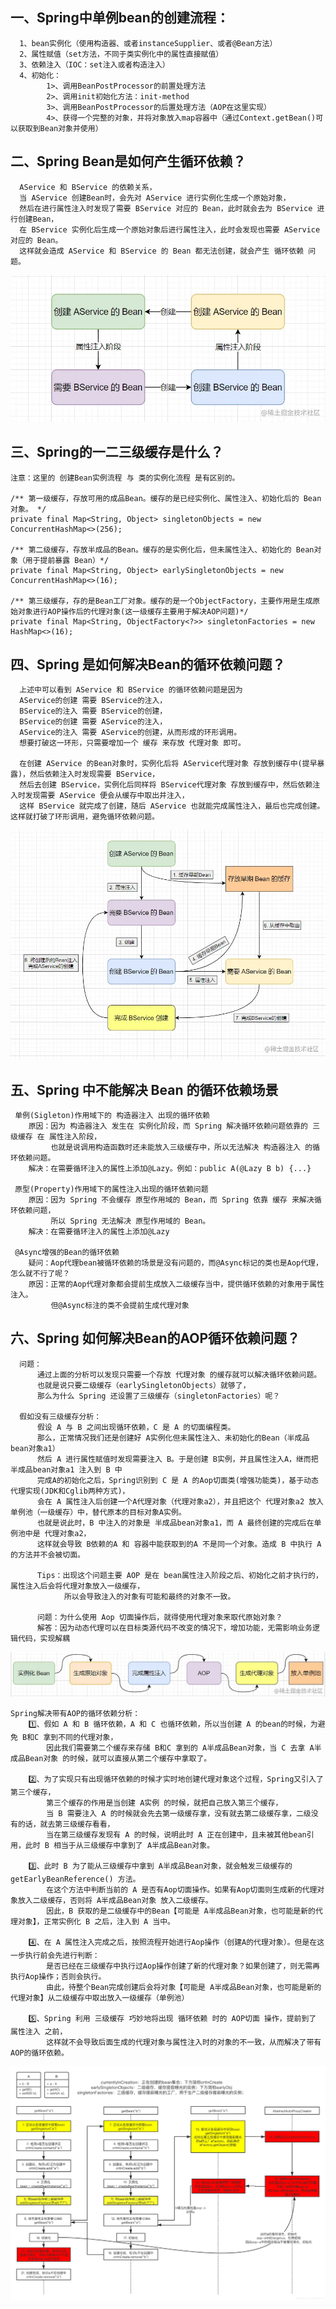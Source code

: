 
## 一、Spring中单例bean的创建流程：
      1、bean实例化（使用构造器、或者instanceSupplier、或者@Bean方法）
      2、属性赋值（set方法，不同于类实例化中的属性直接赋值）
      3、依赖注入（IOC：set注入或者构造注入）
      4、初始化：
            1>、调用BeanPostProcessor的前置处理方法
            2>、调用init初始化方法：init-method
            3>、调用BeanPostProcessor的后置处理方法（AOP在这里实现）
            4>、获得一个完整的对象，并将对象放入map容器中（通过Context.getBean()可以获取到Bean对象并使用）

## 二、Spring Bean是如何产生循环依赖？
      AService 和 BService 的依赖关系，
      当 AService 创建Bean时，会先对 AService 进行实例化生成一个原始对象，
      然后在进行属性注入时发现了需要 BService 对应的 Bean，此时就会去为 BService 进行创建Bean，
      在 BService 实例化后生成一个原始对象后进行属性注入，此时会发现也需要 AService 对应的 Bean。
      这样就会造成 AService 和 BService 的 Bean 都无法创建，就会产生 循环依赖 问题。

   ![img_1](src/main/resources/static/img_1.png)

## 三、Spring的一二三级缓存是什么？
   ```
   注意：这里的 创建Bean实例流程 与 类的实例化流程 是有区别的。
   
   /** 第一级缓存，存放可用的成品Bean。缓存的是已经实例化、属性注入、初始化后的 Bean 对象。 */
   private final Map<String, Object> singletonObjects = new ConcurrentHashMap<>(256);

   /** 第二级缓存，存放半成品的Bean。缓存的是实例化后，但未属性注入、初始化的 Bean对象（用于提前暴露 Bean）*/
   private final Map<String, Object> earlySingletonObjects = new ConcurrentHashMap<>(16);

   /** 第三级缓存，存的是Bean工厂对象。缓存的是一个ObjectFactory，主要作用是生成原始对象进行AOP操作后的代理对象(这一级缓存主要用于解决AOP问题)*/
   private final Map<String, ObjectFactory<?>> singletonFactories = new HashMap<>(16);
   ```

## 四、Spring 是如何解决Bean的循环依赖问题？
      上述中可以看到 AService 和 BService 的循环依赖问题是因为 
      AService的创建 需要 BService的注入，
      BService的注入 需要 BService的创建，
      BService的创建 需要 AService的注入，
      AService的注入 需要 AService的创建，从而形成的环形调用。
      想要打破这一环形，只需要增加一个 缓存 来存放 代理对象 即可。

      在创建 AService 的Bean对象时，实例化后将 AService代理对象 存放到缓存中(提早暴露)，然后依赖注入时发现需要 BService，
      然后去创建 BService，实例化后同样将 BService代理对象 存放到缓存中，然后依赖注入时发现需要 AService 便会从缓存中取出并注入，
      这样 BService 就完成了创建，随后 AService 也就能完成属性注入，最后也完成创建。这样就打破了环形调用，避免循环依赖问题。
   
   ![img_2](src/main/resources/static/img.png)

## 五、Spring 中不能解决 Bean 的循环依赖场景
     单例(Sigleton)作用域下的 构造器注入 出现的循环依赖
        原因：因为 构造器注入 发生在 实例化阶段，而 Spring 解决循环依赖问题依靠的 三级缓存 在 属性注入阶段，
             也就是说调用构造函数时还未能放入三级缓存中，所以无法解决 构造器注入 的循环依赖问题。
        解决：在需要循环注入的属性上添加@Lazy。例如：public A(@Lazy B b) {...}

     原型(Property)作用域下的属性注入出现的循环依赖问题
        原因：因为 Spring 不会缓存 原型作用域的 Bean，而 Spring 依靠 缓存 来解决循环依赖问题，
             所以 Spring 无法解决 原型作用域的 Bean。
        解决：在需要循环注入的属性上添加@Lazy

     @Async增强的Bean的循环依赖
        疑问：Aop代理bean被循环依赖的场景是没有问题的，而@Async标记的类也是Aop代理，怎么就不行了呢？
        原因：正常的Aop代理对象都会提前生成放入二级缓存当中，提供循环依赖的对象用于属性注入。
             但@Async标注的类不会提前生成代理对象

## 六、Spring 如何解决Bean的AOP循环依赖问题？
      问题：
          通过上面的分析可以发现只需要一个存放 代理对象 的缓存就可以解决循环依赖问题。
          也就是说只要二级缓存（earlySingletonObjects）就够了，
          那么为什么 Spring 还设置了三级缓存（singletonFactories）呢？

      假如没有三级缓存分析：
          假设 A 与 B 之间出现循环依赖，C 是 A 的切面编程类。
          那么，正常情况我们还是创建好 A实例化但未属性注入、未初始化的Bean（半成品bean对象a1）
          然后 A 进行属性赋值时发现需要注入 B。于是创建 B实例，并且属性注入A，继而把 半成品bean对象a1 注入到 B 中
          完成A的初始化之后，Spring识别到 C 是 A 的Aop切面类(增强功能类)，基于动态代理实现(JDK和Cglib两种方式)，
          会在 A 属性注入后创建一个A代理对象（代理对象a2），并且把这个 代理对象a2 放入单例池（一级缓存）中，替代原本的目标对象A实例。
          也就是说此时，B 中注入的对象是 半成品bean对象a1，而 A 最终创建的完成后在单例池中是 代理对象a2，
          这样就会导致 B依赖的A 和 容器中能获取到的A 不是同一个对象。造成 B 中执行 A 的方法并不会被切面。

          Tips：出现这个问题主要 AOP 是在 bean属性注入阶段之后、初始化之前才执行的，属性注入后会将代理对象放入一级缓存，
                所以会导致注入的对象有可能和最终的对象不一致。

          问题：为什么使用 Aop 切面操作后，就得使用代理对象来取代原始对象？
          解答：因为动态代理可以在目标类源代码不改变的情况下，增加功能，无需影响业务逻辑代码，实现解耦
   ![img_4](src/main/resources/static/img_3.png)

    Spring解决带有AOP的循环依赖分析：
        1️⃣、假如 A 和 B 循环依赖，A 和 C 也循环依赖，所以当创建 A 的bean的时候，为避免 B和C 拿到不同的代理对象，
            因此我们需要第二个缓存来存储 B和C 拿到的 A半成品Bean对象，当 C 去拿 A半成品Bean对象 的时候，就可以直接从第二个缓存中拿取了。

        2️⃣、为了实现只有出现循环依赖的时候才实时地创建代理对象这个过程，Spring又引入了第三个缓存，
            第三个缓存的作用是当创建 A实例 的时候，就把自己放入第三个缓存，
            当 B 需要注入 A 的时候就会先去第一级缓存拿，没有就去第二级缓存拿，二级没有的话，就去第三级缓存看看，
            当在第三级缓存发现有 A 的时候，说明此时 A 正在创建中，且未被其他bean引用，此时 B 相当于从三级缓存中拿到了 A半成品Bean对象。
       
        3️⃣、此时 B 为了能从三级缓存中拿到 A半成品Bean对象，就会触发三级缓存的 getEarlyBeanReference() 方法。
            在这个方法中判断当前的 A 是否有Aop切面操作。如果有Aop切面则生成新的代理对象放入二级缓存，否则将 A半成品Bean对象 放入二级缓存。
            因此，B 获取的是二级缓存中的Bean【可能是 A半成品Bean对象，也可能是新的代理对象】，正常实例化 B 之后，注入到 A 当中。

        4️⃣、在 A 属性注入完成之后，按照流程开始进行Aop操作（创建A的代理对象）。但是在这一步执行前会先进行判断：
            是否已经在三级缓存中执行过Aop操作创建了新的代理对象？如果创建了，则无需再执行Aop操作；否则会执行。
            由此，待整个Bean完成创建后会将对象【可能是 A半成品Bean对象，也可能是新的代理对象】从二级缓存中取出放入一级缓存（单例池）

        5️⃣、Spring 利用 三级缓存 巧妙地将出现 循环依赖 时的 AOP切面 操作，提前到了 属性注入 之前，
            这样就不会导致后面生成的代理对象与属性注入时的对象的不一致，从而解决了带有AOP的循环依赖。

   ![img_3](src/main/resources/static/img_2.png)